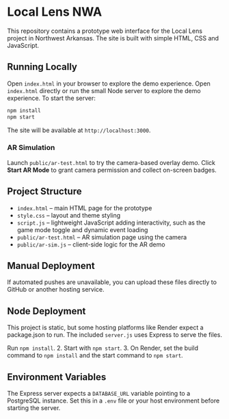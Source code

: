 # Local Lens NWA

This repository contains a prototype web interface for the Local Lens project in Northwest Arkansas. The site is built with simple HTML, CSS and JavaScript.

## Running Locally
Open `index.html` in your browser to explore the demo experience.
Open `index.html` directly or run the small Node server to explore the demo experience.
To start the server:

```bash
npm install
npm start
```
The site will be available at `http://localhost:3000`.

### AR Simulation
Launch `public/ar-test.html` to try the camera-based overlay demo. Click **Start AR Mode** to grant camera permission and collect on-screen badges.

## Project Structure
- `index.html` – main HTML page for the prototype
- `style.css` – layout and theme styling
- `script.js` – lightweight JavaScript adding interactivity, such as the game mode toggle and dynamic event loading
- `public/ar-test.html` – AR simulation page using the camera
- `public/ar-sim.js` – client-side logic for the AR demo

## Manual Deployment
If automated pushes are unavailable, you can upload these files directly to GitHub or another hosting service.


## Node Deployment
This project is static, but some hosting platforms like Render expect a package.json to run. The included `server.js` uses Express to serve the files.

Run `npm install`.
2. Start with `npm start`.
3. On Render, set the build command to `npm install` and the start command to `npm start`.

## Environment Variables

The Express server expects a `DATABASE_URL` variable pointing to a PostgreSQL instance.  Set this in a `.env` file or your host environment before starting the server.
